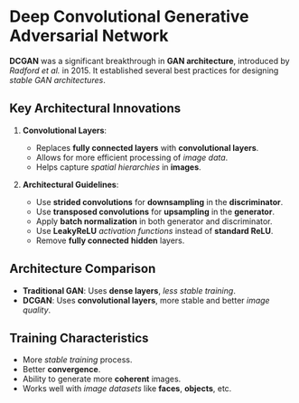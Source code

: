 # Deep Convolutional Generative Adversarial Network

**DCGAN** was a significant breakthrough in **GAN architecture**, introduced by *Radford et al.* in 2015. It established several best practices for designing *stable GAN architectures*.
## Key Architectural Innovations

1. **Convolutional Layers**:

    - Replaces **fully connected layers** with **convolutional layers**.
    - Allows for more efficient processing of *image data*.
    - Helps capture *spatial hierarchies* in **images**.

2. **Architectural Guidelines**:

    - Use **strided convolutions** for **downsampling** in the **discriminator**.
    - Use **transposed convolutions** for **upsampling** in the **generator**.
    - Apply **batch normalization** in both generator and discriminator.
    - Use **LeakyReLU** *activation functions* instead of **standard ReLU**.
    - Remove **fully connected** **hidden** layers.



## Architecture Comparison

 - **Traditional GAN**: Uses **dense layers**, *less stable training*.
 - **DCGAN**: Uses **convolutional layers**, more stable and better *image quality*.

## Training Characteristics

 - More *stable training* process.
 - Better **convergence**.
 - Ability to generate more **coherent** images.
 - Works well with *image datasets* like **faces**, **objects**, etc.

